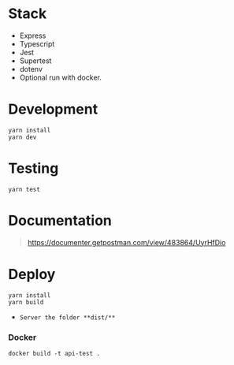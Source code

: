 # Stack
- Express
- Typescript
- Jest
- Supertest
- dotenv
- Optional run with docker.

# Development

```shell
yarn install
yarn dev
```

# Testing

```shell
yarn test
```

# Documentation

> https://documenter.getpostman.com/view/483864/UyrHfDio

# Deploy

```shell
yarn install
yarn build
```

- `Server the folder **dist/**`

### Docker

```shell
docker build -t api-test .
```
